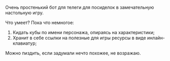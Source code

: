Очень простенький бот для телеги для посиделок в замечательную настольную игру.

Что умеет? Пока что немногое:

1. Кидать кубы по имени персонажа, опираясь на характеристики;
2. Хранит в себе ссылки на полезные для игры ресурсы в виде инлайн-клавиатур;

Можно пиздить, если задумали нечто похожее, не возражаю.
